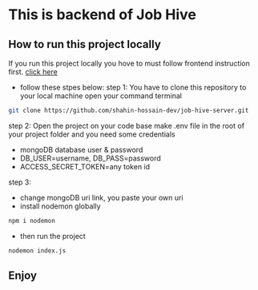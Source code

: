 # This is backend of Job Hive

## How to run this project locally
If you run this project locally you hove to must follow frontend instruction first. [click here](https://github.com/shahin-hossain-dev/job-hive-client)

- follow these stpes below: 
step 1: You have to clone this repository to your local machine open your command terminal

```bash
git clone https://github.com/shahin-hossain-dev/job-hive-server.git
```

step 2: Open the project on your code base make .env file in the root of your project folder and you need some credentials 
- mongoDB database user & password
- DB_USER=username, DB_PASS=password
- ACCESS_SECRET_TOKEN=any token id

step 3: 
- change mongoDB uri link, you paste your own uri
- install nodemon globally

```bash
npm i nodemon
```
- then run the project

```bash
nodemon index.js
```


## Enjoy
